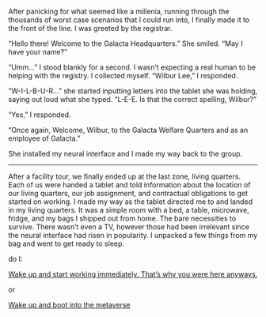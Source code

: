 After panicking for what seemed like a millenia, running through the thousands of worst case scenarios that I could run into, I finally made it to the front of the line. I was greeted by the registrar. 
	
“Hello there! Welcome to the Galacta Headquarters.” She smiled. “May I have your name?”

“Umm…” I stood blankly for a second. I wasn’t expecting a real human to be helping with the registry. I collected myself. “Wilbur Lee,” I responded. 

“W-I-L-B-U-R…” she started inputting letters into the tablet she was holding, saying out loud what she typed. “L-E-E. Is that the correct spelling, Wilbur?”

“Yes,” I responded.

“Once again, Welcome, Wilbur, to the Galacta Welfare Quarters and as an employee of Galacta.”

She installed my neural interface and I made my way back to the group. 

___
After a facility tour, we finally ended up at the last zone, living quarters. Each of us were handed a tablet and told information about the location of our living quarters, our job assignment, and contractual obligations to get started on working. I made my way as the tablet directed me to and landed in my living quarters. It was a simple room with a bed, a table, microwave, fridge, and my bags I shipped out from home. The bare necessities to survive. There wasn’t even a TV, however those had been irrelevant since the neural interface had risen in popularity. I unpacked a few things from my bag and went to get ready to sleep. 

do I:

[Wake up and start working immediately. That’s why you were here anyways.](Section13.md)

or

[Wake up and boot into the metaverse](Section15.md)